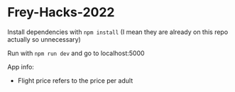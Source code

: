 # Frey-Hacks-2022

Install dependencies with `npm install` (I mean they are already on this repo actually so unnecessary)

Run with `npm run dev` and go to localhost:5000


App info:
- Flight price refers to the price per adult
